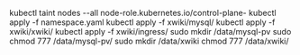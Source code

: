 kubectl taint nodes --all node-role.kubernetes.io/control-plane-
kubectl apply -f namespace.yaml
kubectl apply -f xwiki/mysql/
kubectl apply -f xwiki/xwiki/
kubectl apply -f xwiki/ingress/ 
sudo mkdir /data/mysql-pv
sudo chmod 777 /data/mysql-pv/
sudo mkdir /data/xwiki
chmod 777 /data/xwiki/
